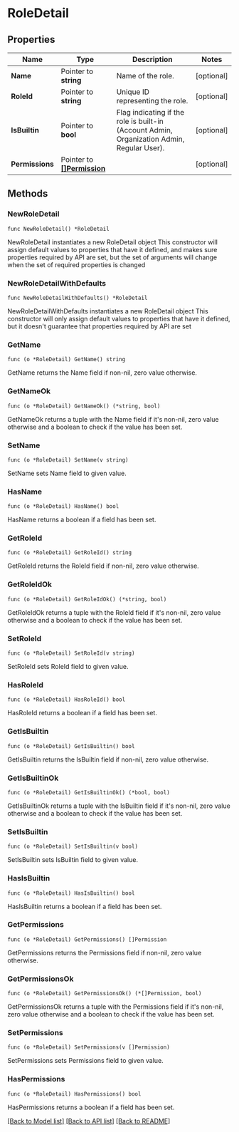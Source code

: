 # RoleDetail

## Properties

Name | Type | Description | Notes
------------ | ------------- | ------------- | -------------
**Name** | Pointer to **string** | Name of the role. | [optional] 
**RoleId** | Pointer to **string** | Unique ID representing the role. | [optional] 
**IsBuiltin** | Pointer to **bool** | Flag indicating if the role is built-in (Account Admin, Organization Admin, Regular User). | [optional] 
**Permissions** | Pointer to [**[]Permission**](Permission.md) |  | [optional] 

## Methods

### NewRoleDetail

`func NewRoleDetail() *RoleDetail`

NewRoleDetail instantiates a new RoleDetail object
This constructor will assign default values to properties that have it defined,
and makes sure properties required by API are set, but the set of arguments
will change when the set of required properties is changed

### NewRoleDetailWithDefaults

`func NewRoleDetailWithDefaults() *RoleDetail`

NewRoleDetailWithDefaults instantiates a new RoleDetail object
This constructor will only assign default values to properties that have it defined,
but it doesn't guarantee that properties required by API are set

### GetName

`func (o *RoleDetail) GetName() string`

GetName returns the Name field if non-nil, zero value otherwise.

### GetNameOk

`func (o *RoleDetail) GetNameOk() (*string, bool)`

GetNameOk returns a tuple with the Name field if it's non-nil, zero value otherwise
and a boolean to check if the value has been set.

### SetName

`func (o *RoleDetail) SetName(v string)`

SetName sets Name field to given value.

### HasName

`func (o *RoleDetail) HasName() bool`

HasName returns a boolean if a field has been set.

### GetRoleId

`func (o *RoleDetail) GetRoleId() string`

GetRoleId returns the RoleId field if non-nil, zero value otherwise.

### GetRoleIdOk

`func (o *RoleDetail) GetRoleIdOk() (*string, bool)`

GetRoleIdOk returns a tuple with the RoleId field if it's non-nil, zero value otherwise
and a boolean to check if the value has been set.

### SetRoleId

`func (o *RoleDetail) SetRoleId(v string)`

SetRoleId sets RoleId field to given value.

### HasRoleId

`func (o *RoleDetail) HasRoleId() bool`

HasRoleId returns a boolean if a field has been set.

### GetIsBuiltin

`func (o *RoleDetail) GetIsBuiltin() bool`

GetIsBuiltin returns the IsBuiltin field if non-nil, zero value otherwise.

### GetIsBuiltinOk

`func (o *RoleDetail) GetIsBuiltinOk() (*bool, bool)`

GetIsBuiltinOk returns a tuple with the IsBuiltin field if it's non-nil, zero value otherwise
and a boolean to check if the value has been set.

### SetIsBuiltin

`func (o *RoleDetail) SetIsBuiltin(v bool)`

SetIsBuiltin sets IsBuiltin field to given value.

### HasIsBuiltin

`func (o *RoleDetail) HasIsBuiltin() bool`

HasIsBuiltin returns a boolean if a field has been set.

### GetPermissions

`func (o *RoleDetail) GetPermissions() []Permission`

GetPermissions returns the Permissions field if non-nil, zero value otherwise.

### GetPermissionsOk

`func (o *RoleDetail) GetPermissionsOk() (*[]Permission, bool)`

GetPermissionsOk returns a tuple with the Permissions field if it's non-nil, zero value otherwise
and a boolean to check if the value has been set.

### SetPermissions

`func (o *RoleDetail) SetPermissions(v []Permission)`

SetPermissions sets Permissions field to given value.

### HasPermissions

`func (o *RoleDetail) HasPermissions() bool`

HasPermissions returns a boolean if a field has been set.


[[Back to Model list]](../README.md#documentation-for-models) [[Back to API list]](../README.md#documentation-for-api-endpoints) [[Back to README]](../README.md)


